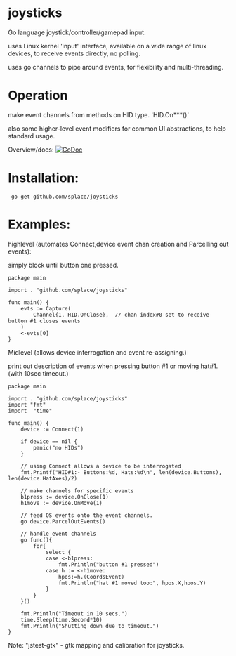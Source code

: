 # joysticks

Go language joystick/controller/gamepad input.

uses Linux kernel 'input' interface, available on a wide range of linux devices, to receive events directly, no polling.

uses go channels to pipe around events, for flexibility and multi-threading.

# Operation

make event channels from methods on HID type.  'HID.On***()'  

also some higher-level event modifiers for common UI abstractions, to help standard usage.

Overview/docs: [![GoDoc](https://godoc.org/github.com/splace/joysticks?status.svg)](https://godoc.org/github.com/splace/joysticks)

# Installation:

     go get github.com/splace/joysticks

# Examples: 

highlevel (automates Connect,device event chan creation and Parcelling out events): 

simply block until button one pressed.

	package main

	import . "github.com/splace/joysticks"

	func main() {
		evts := Capture(
			Channel{1, HID.OnClose},  // chan index#0 set to receive button #1 closes events
		)
		<-evts[0]
	}


Midlevel (allows device interrogation and event re-assigning.) 

print out description of events when pressing button #1 or moving hat#1.(with 10sec timeout.) 

	package main

	import . "github.com/splace/joysticks"
	import "fmt"
	import  "time"

	func main() {
		device := Connect(1)

		if device == nil {
			panic("no HIDs")
		}

		// using Connect allows a device to be interrogated
		fmt.Printf("HID#1:- Buttons:%d, Hats:%d\n", len(device.Buttons), len(device.HatAxes)/2)

		// make channels for specific events
		b1press := device.OnClose(1)
		h1move := device.OnMove(1)

		// feed OS events onto the event channels. 
		go device.ParcelOutEvents()

		// handle event channels
		go func(){
			for{
				select {
				case <-b1press:
					fmt.Println("button #1 pressed")
				case h := <-h1move:
					hpos:=h.(CoordsEvent)
					fmt.Println("hat #1 moved too:", hpos.X,hpos.Y)
				}
			}
		}()
	
		fmt.Println("Timeout in 10 secs.")
		time.Sleep(time.Second*10)
		fmt.Println("Shutting down due to timeout.")
	}



Note: "jstest-gtk" - gtk mapping and calibration for joysticks.



